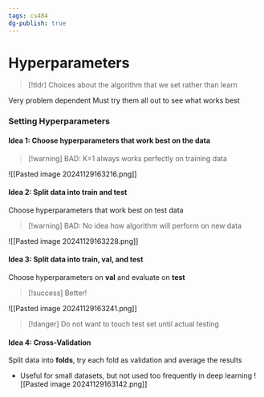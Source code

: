 ```yaml
---
tags: cs484
dg-publish: true
---
```

# Hyperparameters
> [!tldr] Choices about the algorithm that we set rather than learn

Very problem dependent
Must try them all out to see what works best

### Setting Hyperparameters
#### Idea 1: Choose hyperparameters that work best on the data
> [!warning] BAD: K=1 always works perfectly on training data

![[Pasted image 20241129163216.png]]
#### Idea 2: Split data into train and test
Choose hyperparameters that work best on test data
> [!warning] BAD: No idea how algorithm will perform on new data

![[Pasted image 20241129163228.png]]
#### Idea 3: Split data into train, val, and test
Choose hyperparameters on **val** and evaluate on **test**
> [!success] Better!

![[Pasted image 20241129163241.png]]

> [!danger] Do not want to touch test set until actual testing

#### Idea 4: Cross-Validation
Split data into **folds**, try each fold as validation and average the results
* Useful for small datasets, but not used too frequently in deep learning
![[Pasted image 20241129163142.png]]